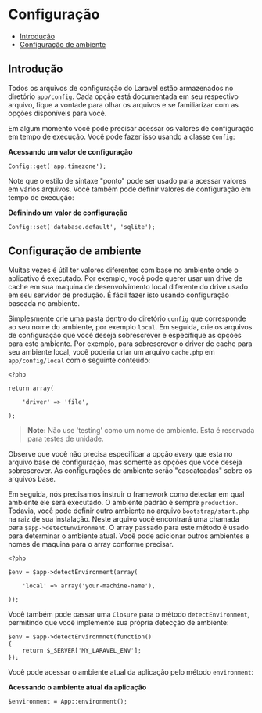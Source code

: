 # Configuração

- [Introdução](#introduction)
- [Configuração de ambiente](#environment-configuration)

<a name="introduction"></a>
## Introdução

Todos os arquivos de configuração do Laravel estão armazenados no diretório `app/config`. Cada opção está documentada em seu respectivo arquivo, fique a vontade para olhar os arquivos e se familiarizar com as opções disponíveis para você.

Em algum momento você pode precisar acessar os valores de configuração em tempo de execução. Você pode fazer isso usando a classe `Config`:

**Acessando um valor de configuração**

	Config::get('app.timezone');

Note que o estilo de sintaxe "ponto" pode ser usado para acessar valores em vários arquivos. Você também pode definir valores de configuração em tempo de execução:

**Definindo um valor de configuração**

	Config::set('database.default', 'sqlite');

<a name="environment-configuration"></a>
## Configuração de ambiente

Muitas vezes é útil ter valores diferentes com base no ambiente onde o aplicativo é executado. Por exemplo, você pode querer usar um drive de cache em sua maquina de desenvolvimento local diferente do drive usado em seu servidor de produção. É fácil fazer isto usando configuração baseada no ambiente.

Simplesmente crie uma pasta dentro do diretório `config` que corresponde ao seu nome do ambiente, por exemplo `local`. Em seguida, crie os arquivos de configuração que você deseja sobrescrever e especifique as opções para este ambiente. Por exemplo, para sobrescrever o driver de cache para seu ambiente local, você poderia criar um arquivo `cache.php` em `app/config/local` com o seguinte conteúdo:

	<?php

	return array(

		'driver' => 'file',

	);

> **Note:** Não use 'testing' como um nome de ambiente. Esta é reservada para testes de unidade.

Observe que você não precisa especificar a opção _every_ que esta no arquivo base de configuração, mas somente as opções que você deseja sobrescrever. As configurações de ambiente serão "cascateadas" sobre os arquivos base.

Em seguida, nós precisamos instruir o framework como detectar em qual ambiente ele será executado. O ambiente padrão é sempre `production`. Todavia, você pode definir outro ambiente no arquivo `bootstrap/start.php` na raiz de sua instalação. Neste arquivo você encontrará uma chamada para `$app->detectEnvironment`. O array passado para este método é usado para determinar o ambiente atual. Você pode adicionar outros ambientes e nomes de maquina para o array conforme precisar.

    <?php

    $env = $app->detectEnvironment(array(

        'local' => array('your-machine-name'),

    ));

Você também pode passar uma `Closure` para o método `detectEnvironment`, permitindo que você implemente sua própria detecção de ambiente:

	$env = $app->detectEnvironmnet(function()
	{
		return $_SERVER['MY_LARAVEL_ENV'];
	});

Você pode acessar o ambiente atual da aplicação pelo método `environment`:

**Acessando o ambiente atual da aplicação**

	$environment = App::environment();
